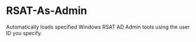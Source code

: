 # RSAT-As-Admin
Automatically loads specified Windows RSAT AD Admin tools using the user ID you specify.
